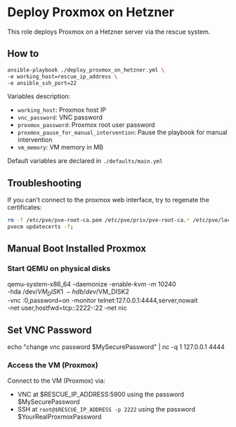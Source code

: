 # Deploy Proxmox on Hetzner
This role deploys Proxmox on a Hetzner server via the rescue system.

## How to
```bash
ansible-playbook ./deploy_proxmox_on_hetzner.yml \
-e working_host=rescue_ip_address \
-e ansible_ssh_port=22
```

Variables description:
- `working_host`: Proxmox host IP
- `vnc_password`: VNC password
- `proxmox_password`: Proxmox root user password
- `proxmox_pause_for_manual_intervention`: Pause the playbook for manual intervention
- `vm_memory`: VM memory in MB

Default variables are declared in `./defaults/main.yml`

## Troubleshooting
If you can't connect to the proxmox web interface, try to regenate the certificates:
```bash
rm -f /etc/pve/pve-root-ca.pem /etc/pve/priv/pve-root-ca.* /etc/pve/local/pve-ssl.*;
pvecm updatecerts -f;
```


## Manual Boot Installed Proxmox

### Start QEMU on physical disks
qemu-system-x86_64 -daemonize -enable-kvm -m 10240 \
        -hda /dev/$VM_DISK1 \
        -hdb /dev/$VM_DISK2 \
        -vnc :0,password=on -monitor telnet:127.0.0.1:4444,server,nowait \
        -net user,hostfwd=tcp::2222-:22 -net nic

## Set VNC Password
echo "change vnc password $MySecurePassword" | nc -q 1 127.0.0.1 4444


### Access the VM (Proxmox)
Connect to the VM (Proxmox) via:
- VNC at $RESCUE_IP_ADDRESS:5900 using the password $MySecurePassword
- SSH at `root@$RESCUE_IP_ADDRESS -p 2222` using the password $YourRealProxmoxPassword